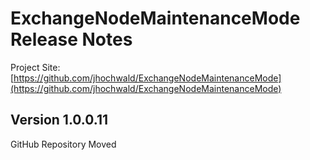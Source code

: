 # ExchangeNodeMaintenanceMode Release Notes

Project Site: [https://github.com/jhochwald/ExchangeNodeMaintenanceMode](https://github.com/jhochwald/ExchangeNodeMaintenanceMode)

## Version 1.0.0.11

GitHub Repository Moved

